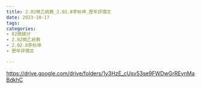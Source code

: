 ```yaml
---
title: 2.02微乙統教_2.02.8李秋坤_歷年評價文
date: 2023-10-17
tags: 
categories:
- 02微積分
- 2.02微乙統教
- 2.02.8李秋坤
- 歷年評價文

---
```

https://drive.google.com/drive/folders/1y3HzE_cUsv53se9FWDwGrREynMaBdkhC

